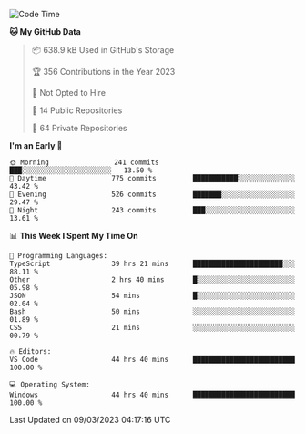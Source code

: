 <!--START_SECTION:waka-->
![Code Time](http://img.shields.io/badge/Code%20Time-3%2C756%20hrs%2010%20mins-blue)

**🐱 My GitHub Data** 

> 📦 638.9 kB Used in GitHub's Storage 
 > 
> 🏆 356 Contributions in the Year 2023
 > 
> 🚫 Not Opted to Hire
 > 
> 📜 14 Public Repositories 
 > 
> 🔑 64 Private Repositories 
 > 
**I'm an Early 🐤** 

```text
🌞 Morning                241 commits         ███░░░░░░░░░░░░░░░░░░░░░░   13.50 % 
🌆 Daytime                775 commits         ███████████░░░░░░░░░░░░░░   43.42 % 
🌃 Evening                526 commits         ███████░░░░░░░░░░░░░░░░░░   29.47 % 
🌙 Night                  243 commits         ███░░░░░░░░░░░░░░░░░░░░░░   13.61 % 
```


📊 **This Week I Spent My Time On** 

```text
💬 Programming Languages: 
TypeScript               39 hrs 21 mins      ██████████████████████░░░   88.11 % 
Other                    2 hrs 40 mins       █░░░░░░░░░░░░░░░░░░░░░░░░   05.98 % 
JSON                     54 mins             █░░░░░░░░░░░░░░░░░░░░░░░░   02.04 % 
Bash                     50 mins             ░░░░░░░░░░░░░░░░░░░░░░░░░   01.89 % 
CSS                      21 mins             ░░░░░░░░░░░░░░░░░░░░░░░░░   00.79 % 

🔥 Editors: 
VS Code                  44 hrs 40 mins      █████████████████████████   100.00 % 

💻 Operating System: 
Windows                  44 hrs 40 mins      █████████████████████████   100.00 % 
```


 Last Updated on 09/03/2023 04:17:16 UTC
<!--END_SECTION:waka-->


